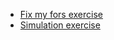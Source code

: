 
* [Fix my fors
  exercise](https://ds.lis.2i2c.cloud/hub/user-redirect/git-pull?repo=https%3A//github.com/lisds/fix_my_fors&subPath=fix_my_fors.ipynb)
* [Simulation
  exercise](https://ds.lis.2i2c.cloud/hub/user-redirect/git-pull?repo=https%3A//github.com/lisds/simulation&subPath=simulation.ipynb)
